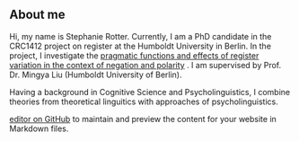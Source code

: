 ## About me

Hi, my name is Stephanie Rotter. Currently, I am a PhD candidate in the CRC1412 project on register at the Humboldt University in Berlin. In the project, I investigate the [pragmatic functions and effects of register variation in the context of negation and polarity](https://sfb1412.hu-berlin.de/projects/a07/) . I am supervised by Prof. Dr. Mingya Liu (Humboldt University of Berlin).

Having a background in Cognitive Science and Psycholinguistics, I combine theories from theoretical linguitics with approaches of psycholinguistics.




[editor on GitHub](https://github.com/stephanierotter/stephanierotter.github.io/edit/main/README.md) to maintain and preview the content for your website in Markdown files.
